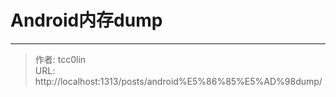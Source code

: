 # Android内存dump




---

> 作者: tcc0lin  
> URL: http://localhost:1313/posts/android%E5%86%85%E5%AD%98dump/  


